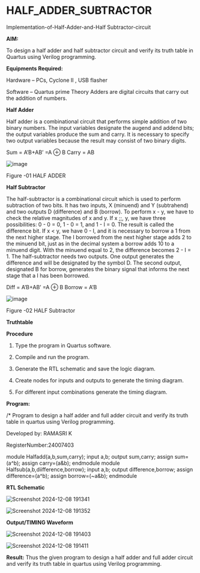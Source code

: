 # HALF_ADDER_SUBTRACTOR

Implementation-of-Half-Adder-and-Half Subtractor-circuit

**AIM:**

To design a half adder and half subtractor circuit and verify its truth table in Quartus using Verilog programming.

**Equipments Required:**

Hardware – PCs, Cyclone II , USB flasher 

Software – Quartus prime Theory Adders are digital circuits that carry out the addition of numbers.

**Half Adder**

Half adder is a combinational circuit that performs simple addition of two binary numbers. The input variables designate the augend and addend bits; the output variables produce the sum and carry. It is necessary to specify two output variables because the result may consist of two binary digits.

Sum = A’B+AB’ =A ⊕ B Carry = AB

![image](https://github.com/naavaneetha/HALF_ADDER_SUBTRACTOR/assets/154305477/bd4a0b2c-cdbc-4184-ab08-81578f121e1f)

Figure -01 HALF ADDER

**Half Subtractor**

The half-subtractor is a combinational circuit which is used to perform subtraction of two bits. It has two inputs, X (minuend) and Y (subtrahend) and two outputs D (difference) and B (borrow). To perform x - y, we have to check the relative magnitudes of x and y. If x ;;, y, we have three possibilities: 0 - 0 = 0, 1 - 0 = 1, and 1 - I = 0. The result is called the difference bit. If x < y, we have 0 - I, and it is necessary to borrow a 1 from the next higher stage. The I borrowed from the next higher stage adds 2 to the minuend bit, just as in the decimal system a borrow adds 10 to a minuend digit. With the minuend equal to 2, the difference becomes 2 - I = 1. The half-subtractor needs two outputs. One output generates the difference and will be designated by the symbol D. The second output, designated B for borrow, generates the binary signal that informs the next stage that a I has been borrowed. 

Diff = A’B+AB’ =A ⊕ B
Borrow = A’B

 ![image](https://github.com/naavaneetha/HALF_ADDER_SUBTRACTOR/assets/154305477/d76b099c-513f-4e7c-843a-e2fd028a531a)

Figure -02 HALF Subtractor

**Truthtable**

**Procedure**

1.	Type the program in Quartus software.

2.	Compile and run the program.

3.	Generate the RTL schematic and save the logic diagram.

4.	Create nodes for inputs and outputs to generate the timing diagram.

5.	For different input combinations generate the timing diagram.


**Program:**

/* Program to design a half adder and full adder circuit and verify its truth table in quartus using Verilog programming.


Developed by: RAMASRI K

RegisterNumber:24007403

module Halfadd(a,b,sum,carry);
input a,b;
output sum,carry;
assign sum=(a^b);
assign carry=(a&b);
endmodule
module Halfsub(a,b,diifference,borrow);
input a,b;
output difference,borrow;
assign difference=(a^b);
assign borrow=(~a&b);
endmodule


**RTL Schematic**

![Screenshot 2024-12-08 191341](https://github.com/user-attachments/assets/92a13bfb-282c-491d-8206-58fa6a16ba83)

![Screenshot 2024-12-08 191352](https://github.com/user-attachments/assets/a1a263a0-cdd6-4d9a-a315-11c7261bc78b)



**Output/TIMING Waveform**

![Screenshot 2024-12-08 191403](https://github.com/user-attachments/assets/dd9330d4-dd9d-4135-9c9a-77495895b8c7)

![Screenshot 2024-12-08 191411](https://github.com/user-attachments/assets/dd517472-0278-4fd6-8628-c802b70f8383)




**Result:** Thus the given program to design a half adder and full adder circuit and verify its truth table in quartus using Verilog programming.
